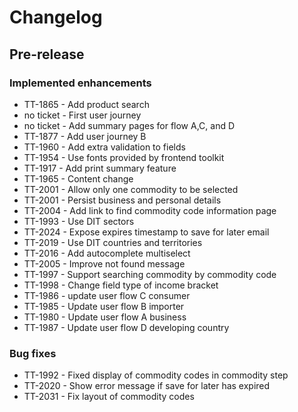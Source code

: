 # Changelog

## Pre-release


### Implemented enhancements

- TT-1865 - Add product search
- no ticket - First user journey
- no ticket - Add summary pages for flow A,C, and D
- TT-1877 - Add user journey B
- TT-1960 - Add extra validation to fields
- TT-1954 - Use fonts provided by frontend toolkit
- TT-1917 - Add print summary feature
- TT-1965 - Content change
- TT-2001 - Allow only one commodity to be selected
- TT-2001 - Persist business and personal details
- TT-2004 - Add link to find commodity code information page
- TT-1993 - Use DIT sectors
- TT-2024 - Expose expires timestamp to save for later email
- TT-2019 - Use DIT countries and territories
- TT-2016 - Add autocomplete multiselect
- TT-2005 - Improve not found message
- TT-1997 - Support searching commodity by commodity code
- TT-1998 - Change field type of income bracket
- TT-1986 - update user flow C consumer
- TT-1985 - Update user flow B importer
- TT-1980 - Update user flow A business
- TT-1987 - Update user flow D developing country

### Bug fixes

- TT-1992 - Fixed display of commodity codes in commodity step
- TT-2020 - Show error message if save for later has expired
- TT-2031 - Fix layout of commodity codes
